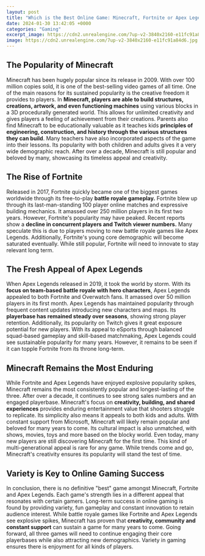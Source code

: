 ```yaml
---
layout: post
title: "Which is the Best Online Game: Minecraft, Fortnite or Apex Legends?"
date: 2024-01-30 13:42:05 +0000
categories: "Gaming"
excerpt_image: https://cdn2.unrealengine.com/7up-v2-3840x2160-e11fc91a84d6.jpg
image: https://cdn2.unrealengine.com/7up-v2-3840x2160-e11fc91a84d6.jpg
---
```


## The Popularity of Minecraft
Minecraft has been hugely popular since its release in 2009. With over 100 million copies sold, it is one of the best-selling video games of all time. One of the main reasons for its sustained popularity is the creative freedom it provides to players. In **Minecraft, players are able to build structures, creations, artwork, and even functioning machines** using various blocks in a 3D procedurally generated world. This allows for unlimited creativity and gives players a feeling of achievement from their creations. 
Parents also find Minecraft to be educationally valuable as it teaches kids **principles of engineering, construction, and history through the various structures they can build**. Many teachers have also incorporated aspects of the game into their lessons. Its popularity with both children and adults gives it a very wide demographic reach. After over a decade, Minecraft is still popular and beloved by many, showcasing its timeless appeal and creativity.
## The Rise of Fortnite
Released in 2017, Fortnite quickly became one of the biggest games worldwide through its free-to-play **battle royale gameplay.** Fortnite blew up through its last-man-standing 100 player online matches and expressive building mechanics. It amassed over 250 million players in its first two years. 
However, Fortnite's popularity may have peaked. Recent reports show a **decline in concurrent players and Twitch viewer numbers.** Many speculate this is due to players moving to new battle royale games like Apex Legends. Additionally, Fortnite's young core demographic will become saturated eventually. While still popular, Fortnite will need to innovate to stay relevant long term.
## The Fresh Appeal of Apex Legends 
When Apex Legends released in 2019, it took the world by storm. With its **focus on team-based battle royale with hero characters**, Apex Legends appealed to both Fortnite and Overwatch fans. It amassed over 50 million players in its first month.
Apex Legends has maintained popularity through frequent content updates introducing new characters and maps. Its **playerbase has remained steady over seasons**, showing strong player retention. Additionally, its popularity on Twitch gives it great exposure potential for new players. 
With its appeal to eSports through balanced squad-based gameplay and skill-based matchmaking, Apex Legends could see sustainable popularity for many years. However, it remains to be seen if it can topple Fortnite from its throne long-term.
## Minecraft Remains the Most Enduring
While Fortnite and Apex Legends have enjoyed explosive popularity spikes, Minecraft remains the most consistently popular and longest-lasting of the three. After over a decade, it continues to see strong sales numbers and an engaged playerbase. 
Minecraft's focus on **creativity, building, and shared experiences** provides enduring entertainment value that shooters struggle to replicate. Its simplicity also means it appeals to both kids and adults. With constant support from Microsoft, Minecraft will likely remain popular and beloved for many years to come.
Its cultural impact is also unmatched, with shows, movies, toys and more based on the blocky world. Even today, many new players are still discovering Minecraft for the first time. This kind of multi-generational appeal is rare for any game. While trends come and go, Minecraft's creativity ensures its popularity will stand the test of time.
## Variety is Key to Online Gaming Success
In conclusion, there is no definitive "best" game amongst Minecraft, Fortnite and Apex Legends. Each game's strength lies in a different appeal that resonates with certain gamers. Long-term success in online gaming is found by providing variety, fun gameplay and constant innovation to retain audience interest. 
While battle royale games like Fortnite and Apex Legends see explosive spikes, Minecraft has proven that **creativity, community and constant support** can sustain a game for many years to come. Going forward, all three games will need to continue engaging their core playerbases while also attracting new demographics. Variety in gaming ensures there is enjoyment for all kinds of players.
